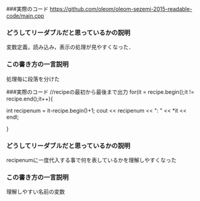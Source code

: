 ###実際のコード
https://github.com/oleom/oleom-sezemi-2015-readable-code/main.cpp

### どうしてリーダブルだと思っているかの説明
変数定義，読み込み，表示の処理が見やすくなった．

### この書き方の一言説明
処理毎に段落を分けた



###実際のコード
//recipeの最初から最後まで出力
for(it = recipe.begin();it != recipe.end();it++){

int recipenum = it-recipe.begin()+1;
cout << recipenum << ": " << *it << endl;

}


### どうしてリーダブルだと思っているかの説明
recipenumに一度代入する事で何を表しているかを理解しやすくなった

### この書き方の一言説明
理解しやすい名前の変数